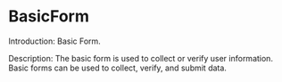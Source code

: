 # BasicForm

Introduction: Basic Form.

Description: The basic form is used to collect or verify user information. Basic forms can be used to collect, verify, and submit data.
